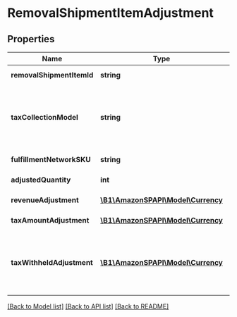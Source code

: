 # RemovalShipmentItemAdjustment

## Properties
Name | Type | Description | Notes
------------ | ------------- | ------------- | -------------
**removalShipmentItemId** | **string** | An identifier for an item in a removal shipment. | [optional] 
**taxCollectionModel** | **string** | The tax collection model applied to the item.  Possible values:  * MarketplaceFacilitator - Tax is withheld and remitted to the taxing authority by Amazon on behalf of the seller.  * Standard - Tax is paid to the seller and not remitted to the taxing authority by Amazon. | [optional] 
**fulfillmentNetworkSKU** | **string** | The Amazon fulfillment network SKU for the item. | [optional] 
**adjustedQuantity** | **int** | Adjusted quantity of removal shipmentItemAdjustment items. | [optional] 
**revenueAdjustment** | [**\B1\AmazonSPAPI\Model\Currency**](Currency.md) | The total amount adjusted for disputed items. | [optional] 
**taxAmountAdjustment** | [**\B1\AmazonSPAPI\Model\Currency**](Currency.md) | Adjustment on the Tax collected amount on the adjusted revenue. | [optional] 
**taxWithheldAdjustment** | [**\B1\AmazonSPAPI\Model\Currency**](Currency.md) | Adjustment the tax withheld and remitted to the taxing authority by Amazon on behalf of the seller. If TaxCollectionModel&#x3D;MarketplaceFacilitator, then TaxWithheld&#x3D;TaxAmount (except the TaxWithheld amount is a negative number). Otherwise TaxWithheld&#x3D;0. | [optional] 

[[Back to Model list]](../README.md#documentation-for-models) [[Back to API list]](../README.md#documentation-for-api-endpoints) [[Back to README]](../README.md)


